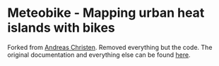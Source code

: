 # Meteobike - Mapping urban heat islands with bikes

Forked from [Andreas Christen](https://github.com/achristen). Removed everything but the code.
The original documentation and everything else can be found [here](https://github.com/achristen/Meteobike).

